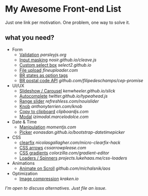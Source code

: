 # My Awesome Front-end List
Just one link per motivation.
One problem, one way to solve it.

## what you need?

* Form
  * [Validation](http://parsleyjs.org/) *parsleyjs.org*
  * [Input masking](http://nosir.github.io/cleave.js/) *nosir.github.io/cleave.js*
  * [Custom select box](https://select2.github.io/) *select2.github.io*
  * [File upload](http://fineuploader.com/) *fineuploader.com*
  * [BR states as option tags](https://gist.github.com/leocavalcante/d008fff194dcaf909b3c)
  * [BR postal code API](https://github.com/filipedeschamps/cep-promise) *github.com/filipedeschamps/cep-promise*
* UI/UX
  * [Slideshow / Carousel](http://kenwheeler.github.io/slick/) *kenwheeler.github.io/slick*
  * [Autocomplete](http://twitter.github.io/typeahead.js/) *twitter.github.io/typeahead.js*
  * [Range slider](http://refreshless.com/nouislider/) *refreshless.com/nouislider*
  * [Knob](http://anthonyterrien.com/knob/) *anthonyterrien.com/knob*
  * [Copy to clipboard](https://clipboardjs.com/) *clipboardjs.com*
  * [Modal](http://izimodal.marcelodolce.com/) *izimodal.marcelodolce.com*
* Date & Time
  * [Manipulation](http://momentjs.com/) *momentjs.com*
  * [Picker](http://eonasdan.github.io/bootstrap-datetimepicker/) *eonasdan.github.io/bootstrap-datetimepicker*
* CSS
  * [clearfix](http://nicolasgallagher.com/micro-clearfix-hack/) *nicolasgallagher.com/micro-clearfix-hack*
  * [CSS arrows](http://www.cssarrowplease.com/) *cssarrowplease.com*
  * [CSS gradients](http://www.colorzilla.com/gradient-editor/) *colorzilla.com/gradient-editor*
  * [Loaders / Spinners](http://projects.lukehaas.me/css-loaders/) *projects.lukehaas.me/css-loaders*
* Animations
  * [Animate on Scroll](https://github.com/michalsnik/aos) *github.com/michalsnik/aos*
* Optimization
  * [Image compression](https://kraken.io/) *kraken.io*


*I'm open to discuss alternatives. Just file an issue.*
